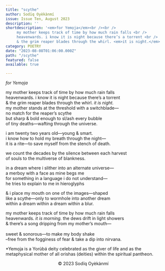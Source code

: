 ```yaml
---
title: "scythe"
author: Sodïq Oyèkànmí
issue: Issue Ten, August 2023
description: ''
shortdescription: '<em>for Yemọja</em><br /><br />
     my mother keeps track of time by how much rain falls <br />
     heavenwards. i know it is night because there’s a torrent <br /> 
     & the grim reaper blades through the whirl. <em>it is night.</em> <br /> '
category: POETRY
date: "2023-08-08T01:06:00.000Z"
path: "/scythe"
featured: false
available: true

---
```


<em>for Yemọja</em><br />

my mother keeps track of time by how much rain falls <br />
heavenwards. i know it is night because there’s a torrent <br /> 
& the grim reaper blades through the whirl. <em>it is night.</em> <br /> 
my mother stands at the threshold with a switchblade— <br /> 
no match for the reaper’s scythe <br /> 
but sharp & bold enough to  sl/ash every bubble <br /> 
of tiny deaths—wafting through the universe. <br />

i am twenty two years old—young & smart. <br />
i know how to hold my breath through the night— <br />
it is a rite—to save myself from the stench of death. <br />

we count the decades by the silence between each harvest <br /> 
of souls to the multiverse of blankness. <br />

in a dream where i slither into an alternate universe— <br />
a merboy with a face as mine begs me <br />
for something in a language i do not understand— <br />
he tries to explain to me in hieroglyphs <br />

& i place my mouth on one of the images—shaped <br />
like a scythe—only to wormhole into another dream <br /> 
within a dream within a dream within a blur. <br />

my mother keeps track of time by how much rain falls <br />
heavenwards. <em>it is morning.</em> the dews drift in light showers <br />
& there’s a song dripping from my mother’s mouth— <br />                          
sweet & sonorous—to make my body shake <br />
–free from the fogginess of fear & take a dip into nirvana. <br />



*Yemọja is a Yorùbá deity celebrated as the giver of life
and as the metaphysical mother of all orishas (deities) 
within the spiritual pantheon.


<p style="text-align: center;"> © 2023 Sodïq Oyèkànmí</p>